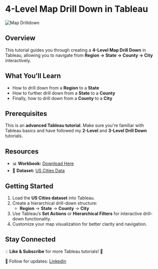 # 4-Level Map Drill Down in Tableau

![Map Drilldown](https://github.com/user-attachments/assets/3ab88b1b-61ab-419d-a8a7-9c58b3ed0b97)

## Overview
This tutorial guides you through creating a **4-Level Map Drill Down** in Tableau, allowing you to navigate from **Region → State → County → City** interactively.

## What You'll Learn
- How to drill down from a **Region** to a **State**
- How to further drill down from a **State** to a **County**
- Finally, how to drill down from a **County** to a **City**

## Prerequisites
This is an **advanced Tableau tutorial**. Make sure you're familiar with Tableau basics and have followed my **2-Level** and **3-Level Drill Down** tutorials.


## Resources
- 📊 **Workbook:** [Download Here](https://public.tableau.com/app/profile/huseyincenik/viz/4-LevelMapDrilldown_17396508040820/MapDrilldown)  
- 📂 **Dataset:** [US Cities Data](https://data.world/vizwiz/us-cities)  

## Getting Started
1. Load the **US Cities dataset** into Tableau.
2. Create a hierarchical drill-down structure:  
   - **Region** → **State** → **County** → **City**  
3. Use Tableau’s **Set Actions** or **Hierarchical Filters** for interactive drill-down functionality.
4. Customize your map visualization for better clarity and navigation.

## Stay Connected
💡 **Like & Subscribe** for more Tableau tutorials! 🚀  

📌 Follow for updates: [Linkedin](https://www.linkedin.com/in/huseyincenik/)  
